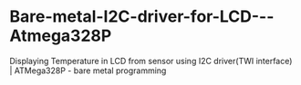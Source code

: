 # Bare-metal-I2C-driver-for-LCD---Atmega328P
Displaying Temperature in LCD from sensor using I2C driver(TWI interface) | ATMega328P - bare metal programming
